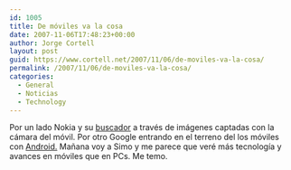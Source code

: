 ```yaml
---
id: 1005
title: De móviles va la cosa
date: 2007-11-06T17:48:23+00:00
author: Jorge Cortell
layout: post
guid: https://www.cortell.net/2007/11/06/de-moviles-va-la-cosa/
permalink: /2007/11/06/de-moviles-va-la-cosa/
categories:
  - General
  - Noticias
  - Technology
---
```

Por un lado Nokia y su <a target="_blank" title="Noticia DiarioTI" href="https://www.diarioti.com/gate/n.php?id=15615">buscador</a> a través de imágenes captadas con la cámara del móvil. Por otro Google entrando en el terreno del los móviles con <a target="_blank" title="Google Dirson" href="https://google.dirson.com/post/3717-android/">Android.</a> Mañana voy a Simo y me parece que veré más tecnologí­a y avances en móviles que en PCs. Me temo.